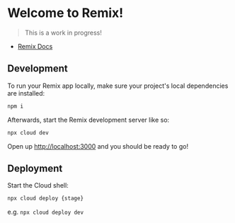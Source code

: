 # Welcome to Remix!

> This is a work in progress!

- [Remix Docs](https://remix.run/docs)

## Development

To run your Remix app locally, make sure your project's local dependencies are installed:

```sh
npm i
```

Afterwards, start the Remix development server like so:

```sh
npx cloud dev
```

Open up [http://localhost:3000](http://localhost:3000) and you should be ready to go!

## Deployment

Start the Cloud shell:

```sh
npx cloud deploy {stage}
```
e.g. `npx cloud deploy dev`
